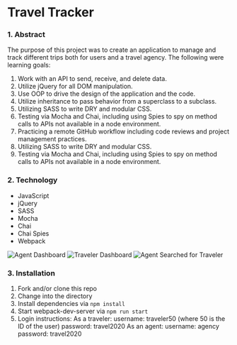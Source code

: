 # Travel Tracker


### 1. Abstract

The purpose of this project was to create an application to manage and track different trips both for users and a travel agency. The following were learning goals:

1. Work with an API to send, receive, and delete data.
2. Utilize jQuery for all DOM manipulation.
3. Use OOP to drive the design of the application and the code.
4. Utilize inheritance to pass behavior from a superclass to a subclass.
5. Utilizing SASS to write DRY and modular CSS.
6. Testing via Mocha and Chai, including using Spies to spy on method calls to APIs not available in a node environment.
7. Practicing a remote GitHub workflow including code reviews and project management practices.
8. Utilizing SASS to write DRY and modular CSS.
9. Testing via Mocha and Chai, including using Spies to spy on method calls to APIs not available in a node environment.

### 2. Technology

- JavaScript
- jQuery
- SASS
- Mocha
- Chai
- Chai Spies
- Webpack

![Agent Dashboard](https://github.com/megan-venetianer/travel-tracker/blob/master/src/images/screenshot2.png)
![Traveler Dashboard](https://github.com/megan-venetianer/travel-tracker/blob/master/src/images/screenshot1.png)
![Agent Searched for Traveler](https://github.com/megan-venetianer/travel-tracker/blob/master/src/images/screenshot3.png)

### 3. Installation

1. Fork and/or clone this repo
2. Change into the directory
3. Install dependencies via `npm install`
4. Start webpack-dev-server via `npm run start`
5. Login instructions:
  As a traveler:
  username: traveler50 (where 50 is the ID of the user)
  password: travel2020
  As an agent:
  username: agency
  password: travel2020
